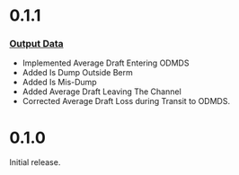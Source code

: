 # 0.1.1
### [Output Data](OutputData.md)
- Implemented Average Draft Entering ODMDS
- Added Is Dump Outside Berm
- Added Is Mis-Dump
- Added Average Draft Leaving The Channel
- Corrected Average Draft Loss during Transit to ODMDS.

# 0.1.0
Initial release.